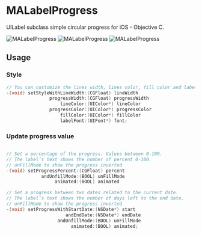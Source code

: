 # MALabelProgress
UILabel subclass simple circular progress for iOS - Objective C.

![MALabelProgress](https://github.com/miguelappsonline/MALabelProgress/blob/master/Examples/example_one.gif)
![MALabelProgress](https://github.com/miguelappsonline/MALabelProgress/blob/master/Examples/example_two.gif)
![MALabelProgress](https://github.com/miguelappsonline/MALabelProgress/blob/master/Examples/example_three.gif)

## Usage

### Style

```objective-c
// You can customize the lines width, lines color, fill color and label’s font.
-(void) setStyleWithLineWidth:(CGFloat) lineWidth
                progressWidth:(CGFloat) progressWidth
                    lineColor:(UIColor*) lineColor
                progressColor:(UIColor*) progressColor
                    fillColor:(UIColor*) fillColor
                    labelFont:(UIFont*) font;
```

### Update progress value

```objective-c

// Set a percentage of the progress. Values between 0-100.
// The label’s text shows the number of percent 0-100.
// unFillMode to show the progress inverted
-(void) setProgressPercent:(CGFloat) percent
             andUnfillMode:(BOOL) unFillMode
                  animated:(BOOL) animated

// Set a progress between two dates related to the current date.
// The label’s text shows the number of days left to the end date.
// unFillMode to show the progress inverted
-(void) setProgressWithStartDate:(NSDate*) start
                      andEndDate:(NSDate*) endDate
                   andUnfillMode:(BOOL) unFillMode
                        animated:(BOOL) animated;

```
